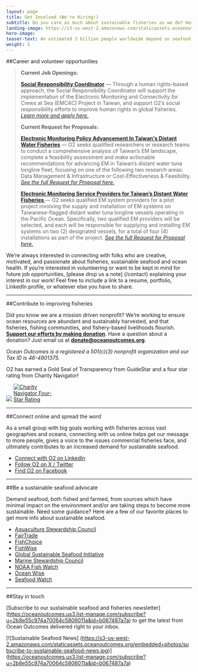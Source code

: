```yaml
---
layout: page 
title: Get Involved (We're Hiring!)
subtitle: Do you care as much about sustainable fisheries as we do? Here are a few ways to contribute.
landing-image: https://s3-us-west-2.amazonaws.com/staticassets.oceanoutcomes.org/rollover+images/join-our-team-rollover.jpg
hero-image:
teaser-text: An estimated 3 billion people worldwide depend on seafood as their primary source of protein. Seafood plays a vital role in food security, ocean health, and local economies. Here’s what you can do to get involved and support more sustainable fisheries. 
weight: 5
---
```

##Career and volunteer opportunities

> **Current Job Openings:**  
> 
> **<a href="https://apply.workable.com/ocean-outcomes/" target="_blank">Social Responsibility Coordinator</a>** — Through a human rights-based approach, the Social Responsibility Coordinator will support the implementation of the Electronic Monitoring and Connectivity for Crews at Sea (EMC4C) Project in Taiwan, and support O2’s social responsibility efforts to improve human rights in global fisheries. *<a href="https://apply.workable.com/ocean-outcomes/" target="_blank">Learn more and apply here.</a>*
>
>  **Current Request for Proposals:**
> 
> **<a href="https://s3.us-west-2.amazonaws.com/staticassets.oceanoutcomes.org/supporting+documents/Ocean+Outcomes+Request+for+Proposal_+Electronic+Monitoring+Policy+Advancement++In+Taiwan%E2%80%99s+Distant+Water+Fisheries+5.14.25.pdf" target="_blank">Electronic Monitoring Policy Advancement In Taiwan's Distant Water Fisheries</a>** — O2 seeks qualified researchers or research teams to conduct a comprehensive analysis of Taiwan’s EM landscape, complete a feasibility assessment and make actionable recommendations for advancing EM in Taiwan’s distant water tuna longline fleet, focusing on one of the following two research areas: Data Management & Infrastructure or Cost-Effectiveness & Feasibility. *<a href="https://s3.us-west-2.amazonaws.com/staticassets.oceanoutcomes.org/supporting+documents/Ocean+Outcomes+Request+for+Proposal_+Electronic+Monitoring+Policy+Advancement++In+Taiwan%E2%80%99s+Distant+Water+Fisheries+5.14.25.pdf" target="_blank">See the full Request for Proposal here.</a>*
>
> **<a href="https://s3.us-west-2.amazonaws.com/staticassets.oceanoutcomes.org/supporting+documents/Ocean+Outcomes+Request+for+Proposal_+Taiwan+EM+Policy+Advancement+Project_05.29.25.pdf" target="_blank">Electronic Monitoring Service Providers for Taiwan’s Distant Water Fisheries </a>** — O2 seeks qualified EM system providers for a pilot project involving the supply and installation of EM systems on Taiwanese-flagged distant water tuna longline vessels operating in the Pacific Ocean. Specifically, two qualified EM providers will be selected, and each will be responsible for supplying and installing EM systems on two (2) designated vessels, for a total of four (4) installations as part of the project. *<a href="https://s3.us-west-2.amazonaws.com/staticassets.oceanoutcomes.org/supporting+documents/Ocean+Outcomes+Request+for+Proposal_+Taiwan+EM+Policy+Advancement+Project_05.29.25.pdf" target="_blank">See the full Request for Proposal here.</a>*

We’re always interested in connecting with folks who are creative, motivated, and passionate about fisheries, sustainable seafood and ocean health. If you’re interested in volunteering or want to be kept in mind for future job opportunities, [please drop us a note] (/contact) explaining your interest in our work! Feel free to include a link to a resume, portfolio, LinkedIn profile, or whatever else you have to share. 

-----
##Contribute to improving fisheries 

Did you know we are a mission driven nonprofit? We’re working to ensure ocean resources are abundant and sustainably harvested, and that fisheries, fishing communities, and fishery-based livelihoods flourish. <a href="https://www.paypal.com/cgi-bin/webscr?cmd=_s-xclick&hosted_button_id=M6GDSMR3CKSWJ" target="_blank">**Support our efforts by making donation**</a>. Have a question about a donation? Just email us at **donate@oceanoutcomes.org**.  

*Ocean Outcomes is a registered a 501(c)(3) nonprofit organization and our Tax ID is 46-4901375.* 

O2 has earned a Gold Seal of Transparency from GuideStar and a four star rating from Charity Navigator! 

<a href="https://www.guidestar.org/profile/shared/9c87b1e5-f828-4ef4-9f52-ad1d33ab3eb6" target="_blank"><img src="https://widgets.guidestar.org/TransparencySeal/9523457" /></a>    <a href="https://www.charitynavigator.org/ein/464901375" target="_blank" ><img src="https://charitynavigator.org/content/dam/cn/cn/badges/Four-StarRatingBadge-FullColor.png" alt="Charity Navigator Four-Star Rating" style="max-width: 110px;"/></a>

-----

##Connect online and spread the word 

As a small group with big goals working with fisheries across vast geographies and oceans, connecting with us online helps get our message to more people, gives a voice to the issues commercial fisheries face, and ultimately contributes to an increased demand for sustainable seafood.

 * <a href="https://www.linkedin.com/company/oceanoutcomes/" target="_blank">Connect with O2 on LinkedIn</a>
 * <a href="http://www.twitter.com/oceanoutcomes" target="_blank">Follow O2 on X / Twitter</a>
 * <a href="http://www.facebook.com/oceanoutcomes" target="_blank">Find O2 on Facebook</a>

-----
##Be a sustainable seafood advocate

Demand seafood, both fished and farmed, from sources which have minimal impact on the environment and/or are taking steps to become more sustainable. Need some guidance? Here are a few of our favorite places to get more info about sustainable seafood.
  
 * <a href="http://www.asc-aqua.org/" target="_blank">Aquaculture Stewardship Council</a>
 * <a href="http://fairtradeusa.org/certification/producers/seafood" target="_blank">FairTrade</a>
 * <a href="http://www.fishchoice.com/" target="_blank">FishChoice</a>
 * <a href="https://www.fishwise.org" target="_blank">FishWise</a>
 * <a href="http://www.ourgssi.org" target="_blank">Global Sustainable Seafood Initiative</a>
 * <a href="https://www.msc.org/" target="_blank">Marine Stewardship Council</a>
 * <a href="https://www.fisheries.noaa.gov/topic/sustainable-seafood" target="_blank">NOAA Fish Watch</a>
 * <a href="http://www.oceanwise.ca/seafood" target="_blank">Ocean Wise</a>
 * <a href="http://www.seafoodwatch.org/" target="_blank">Seafood Watch</a>

-----
##Stay in touch

[Subscribe to our sustainable seafood and fisheries newsletter] (https://oceanoutcomes.us3.list-manage.com/subscribe?u=2b8e55c974a70064c5806011a&id=b067487a7a) to get the latest from Ocean Outcomes delivered right to your inbox.

[![Sustainable Seafood News]
(https://s3-us-west-2.amazonaws.com/staticassets.oceanoutcomes.org/embedded+photos/subscribe-to-sustainable-seafood-news.jpg)] (https://oceanoutcomes.us3.list-manage.com/subscribe?u=2b8e55c974a70064c5806011a&id=b067487a7a)
